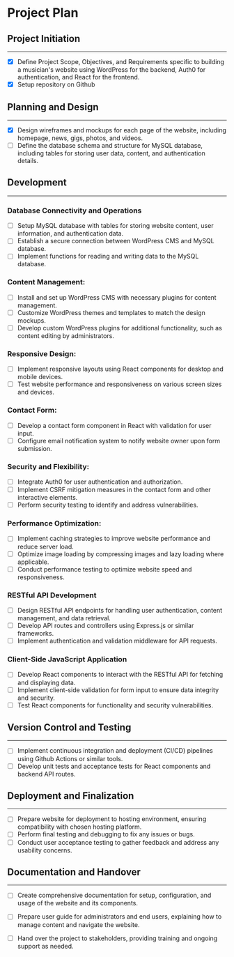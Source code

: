 # Project Plan

## Project Initiation
---

- [x] Define Project Scope, Objectives, and Requirements specific to building a musician's website using WordPress for the backend, Auth0 for authentication, and React for the frontend.
- [x] Setup repository on Github

## Planning and Design
---

- [x] Design wireframes and mockups for each page of the website, including homepage, news, gigs, photos, and videos.
- [ ] Define the database schema and structure for MySQL database, including tables for storing user data, content, and authentication details.

## Development
---

### Database Connectivity and Operations
- [ ] Setup MySQL database with tables for storing website content, user information, and authentication data.
- [ ] Establish a secure connection between WordPress CMS and MySQL database.
- [ ] Implement functions for reading and writing data to the MySQL database.

### Content Management:
- [ ] Install and set up WordPress CMS with necessary plugins for content management.
- [ ] Customize WordPress themes and templates to match the design mockups.
- [ ] Develop custom WordPress plugins for additional functionality, such as content editing by administrators.

### Responsive Design:
- [ ] Implement responsive layouts using React components for desktop and mobile devices.
- [ ] Test website performance and responsiveness on various screen sizes and devices.

### Contact Form:
- [ ] Develop a contact form component in React with validation for user input.
- [ ] Configure email notification system to notify website owner upon form submission.

### Security and Flexibility:
- [ ] Integrate Auth0 for user authentication and authorization.
- [ ] Implement CSRF mitigation measures in the contact form and other interactive elements.
- [ ] Perform security testing to identify and address vulnerabilities.

### Performance Optimization:
- [ ] Implement caching strategies to improve website performance and reduce server load.
- [ ] Optimize image loading by compressing images and lazy loading where applicable.
- [ ] Conduct performance testing to optimize website speed and responsiveness.

### RESTful API Development
- [ ] Design RESTful API endpoints for handling user authentication, content management, and data retrieval.
- [ ] Develop API routes and controllers using Express.js or similar frameworks.
- [ ] Implement authentication and validation middleware for API requests.

### Client-Side JavaScript Application
- [ ] Develop React components to interact with the RESTful API for fetching and displaying data.
- [ ] Implement client-side validation for form input to ensure data integrity and security.
- [ ] Test React components for functionality and security vulnerabilities.

## Version Control and Testing
---

- [ ] Implement continuous integration and deployment (CI/CD) pipelines using Github Actions or similar tools.
- [ ] Develop unit tests and acceptance tests for React components and backend API routes.

## Deployment and Finalization
---

- [ ] Prepare website for deployment to hosting environment, ensuring compatibility with chosen hosting platform.
- [ ] Perform final testing and debugging to fix any issues or bugs.
- [ ] Conduct user acceptance testing to gather feedback and address any usability concerns.

## Documentation and Handover
---

- [ ] Create comprehensive documentation for setup, configuration, and usage of the website and its components.
- [ ] Prepare user guide for administrators and end users, explaining how to manage content and navigate the website.
- [ ] Hand over the project to stakeholders, providing training and ongoing support as needed.

